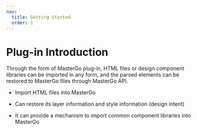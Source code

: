 ```yaml
---
nav:
  title: Getting Started
  order: 1
---
```


# Plug-in Introduction

Through the form of MasterGo plug-in, HTML files or design component libraries can be imported in any form, 
and the parsed elements can be restored to MasterGo files through MasterGo API.


- Import HTML files into MasterGo

- Can restore its layer information and style information (design intent)

- It can provide a mechanism to import common component libraries into MasterGo
